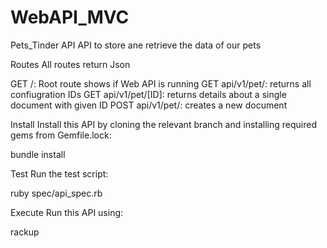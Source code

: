 # WebAPI_MVC

Pets_Tinder API
API to store ane retrieve the data of our pets

Routes
All routes return Json

GET /: Root route shows if Web API is running
GET api/v1/pet/: returns all confiugration IDs
GET api/v1/pet/[ID]: returns details about a single document with given ID
POST api/v1/pet/: creates a new document

Install
Install this API by cloning the relevant branch and installing required gems from Gemfile.lock:

bundle install

Test
Run the test script:

ruby spec/api_spec.rb

Execute
Run this API using:

rackup
